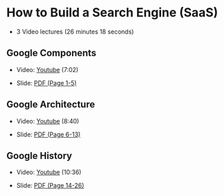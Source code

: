 # How to Build a Search Engine (SaaS)

-   3 Video lectures (26 minutes 18 seconds)

Google Components
-----------------

-   Video: [Youtube](https://www.youtube.com/watch?v=IWMcv7HbbPM) (7:02)

-   Slide: [PDF (Page
    1-5)](https://drive.google.com/open?id=0B88HKpainTSfYWZ0dDlrNThkVms)

Google Architecture
-------------------

-   Video: [Youtube](https://www.youtube.com/watch?v=syZHezdbdRY) (8:40)

-   Slide: [PDF (Page
    6-13)](https://drive.google.com/open?id=0B88HKpainTSfYWZ0dDlrNThkVms)

Google History
--------------

-   Video: [Youtube](https://www.youtube.com/watch?v=Kg0NK0XUkHw)
    (10:36)

-   Slide: [PDF (Page
    14-26)](https://drive.google.com/open?id=0B88HKpainTSfYWZ0dDlrNThkVms)

